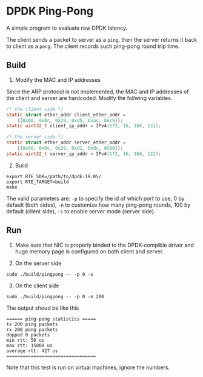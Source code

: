 # DPDK Ping-Pong

A simple program to evaluate raw DPDK latency.

The client sends a packet to server as a `ping`, then the server returns it back to client as a `pong`. 
The client records such ping-pong round trip time.

## Build

1. Modify the MAC and IP addresses

Since the ARP protocol is not implemented, the MAC and IP addresses of the client and server are hardcoded.
Modify the follwing variables.
```c
/* the client side */
static struct ether_addr client_ether_addr =
    {{0x00, 0x0c, 0x29, 0xd5, 0xac, 0xc9}};
static uint32_t client_ip_addr = IPv4(172, 16, 166, 131);

/* the server side */
static struct ether_addr server_ether_addr =
    {{0x00, 0x0c, 0x29, 0xd1, 0xdc, 0x50}};
static uint32_t server_ip_addr = IPv4(172, 16, 166, 132);
```

2. Build

```shell
export RTE_SDK=/path/to/dpdk-19.05/
export RTE_TARGET=build
make
```

The valid parameters are: 
`-p` to specify the id of  which port to use, 0 by default (both sides), 
`-n` to customize how many ping-pong rounds, 100 by default (client side), 
`-s` to enable server mode (server side).

## Run
1. Make sure that NIC is properly binded to the DPDK-compible driver and huge memory page is configured on both client and server.

2. On the server side
```shell
sudo ./build/pingpong -- -p 0 -s
```

3. On the client side
```shell
sudo ./build/pingpong -- -p 0 -n 200
```

The output shoud be like this
```
====== ping-pong statistics =====
tx 200 ping packets
rx 200 pong packets
dopped 0 packets
min rtt: 50 us
max rtt: 15808 us
average rtt: 427 us
=================================
```
Note that this test is run on virtual machines, ignore the numbers.